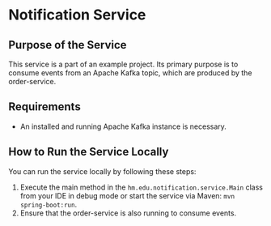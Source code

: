 # Notification Service

## Purpose of the Service
This service is a part of an example project. Its primary purpose is to consume events from an Apache Kafka topic, which are produced by the order-service.

## Requirements
- An installed and running Apache Kafka instance is necessary.

## How to Run the Service Locally
You can run the service locally by following these steps:
1. Execute the main method in the `hm.edu.notification.service.Main` class from your IDE in debug mode or start the service via Maven: `mvn spring-boot:run`.
2. Ensure that the order-service is also running to consume events.